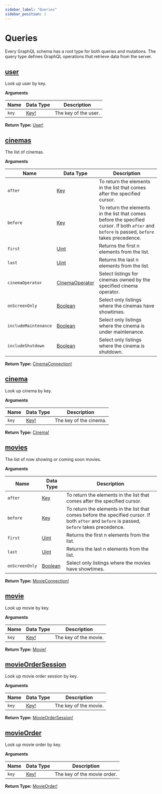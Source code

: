 ```yaml
---
sidebar_label: "Queries"
sidebar_position: 1
---
```


# Queries

Every GraphQL schema has a root type for both queries and mutations. The query type defines GraphQL operations that retrieve data from the server.

<!-- # Connections

Connections return a paginated list of items. The pagination is cursor-based. -->

## [user](/docs/graphql/queries#user)

Look up user by key.

**Arguments**

| Name  | Data Type                         | Description          |
| ----- | --------------------------------- | -------------------- |
| `key` | [Key!](/docs/graphql/scalars#key) | The key of the user. |

**Return Type:** [User!](/docs/graphql/objects#user)

## [cinemas](/docs/graphql/queries#cinemas)

The list of cinemas.

**Arguments**

| Name                 | Data Type                                            | Description                                                                                                                                   |
| -------------------- | ---------------------------------------------------- | --------------------------------------------------------------------------------------------------------------------------------------------- |
| `after`              | [Key](/docs/graphql/scalars#key)                     | To return the elements in the list that comes after the specified cursor.                                                                     |
| `before`             | [Key](/docs/graphql/scalars#key)                     | To return the elements in the list that comes before the specified cursor. If both `after` and `before` is passed, `before` takes precedence. |
| `first`              | [Uint](/docs/graphql/scalars#uint)                   | Returns the first n elements from the list.                                                                                                   |
| `last`               | [Uint](/docs/graphql/scalars#uint)                   | Returns the last n elements from the list.                                                                                                    |
| `cinemaOperator`     | [CinemaOperator](/docs/graphql/enums#cinemaoperator) | Select listings for cinemas owned by the specified cinema operator.                                                                           |
| `onScreenOnly`       | [Boolean](/docs/graphql/scalars#boolean)             | Select only listings where the cinemas have showtimes.                                                                                        |
| `includeMaintenance` | [Boolean](/docs/graphql/scalars#boolean)             | Select only listings where the cinema is under maintenance.                                                                                   |
| `includeShutdown`    | [Boolean](/docs/graphql/scalars#boolean)             | Select only listings where the cinema is shutdown.                                                                                            |

**Return Type:** [CinemaConnection!](/docs/graphql/objects#cinemaconnection)

## [cinema](/docs/graphql/queries#cinema)

Look up cinema by key.

**Arguments**

| Name  | Data Type                         | Description            |
| ----- | --------------------------------- | ---------------------- |
| `key` | [Key!](/docs/graphql/scalars#key) | The key of the cinema. |

**Return Type:** [Cinema!](/docs/graphql/objects#cinema)

## [movies](/docs/graphql/queries#movies)

The list of now showing or coming soon movies.

**Arguments**

| Name           | Data Type                                | Description                                                                                                                                   |
| -------------- | ---------------------------------------- | --------------------------------------------------------------------------------------------------------------------------------------------- |
| `after`        | [Key](/docs/graphql/scalars#key)         | To return the elements in the list that comes after the specified cursor.                                                                     |
| `before`       | [Key](/docs/graphql/scalars#key)         | To return the elements in the list that comes before the specified cursor. If both `after` and `before` is passed, `before` takes precedence. |
| `first`        | [Uint](/docs/graphql/scalars#uint)       | Returns the first n elements from the list.                                                                                                   |
| `last`         | [Uint](/docs/graphql/scalars#uint)       | Returns the last n elements from the list.                                                                                                    |
| `onScreenOnly` | [Boolean](/docs/graphql/scalars#boolean) | Select only listings where the movies have showtimes.                                                                                         |

**Return Type:** [MovieConnection!](/docs/graphql/objects#movieconnection)

## [movie](/docs/graphql/queries#movie)

Look up movie by key.

**Arguments**

| Name  | Data Type                         | Description           |
| ----- | --------------------------------- | --------------------- |
| `key` | [Key!](/docs/graphql/scalars#key) | The key of the movie. |

**Return Type:** [Movie!](/docs/graphql/objects#movie)

## [movieOrderSession](/docs/graphql/queries#movieordersession)

Look up movie order session by key.

**Arguments**

| Name  | Data Type                         | Description           |
| ----- | --------------------------------- | --------------------- |
| `key` | [Key!](/docs/graphql/scalars#key) | The key of the movie. |

**Return Type:** [MovieOrderSession!](/docs/graphql/objects#movieordersession)

## [movieOrder](/docs/graphql/queries#movieorder)

Look up movie order by key.

**Arguments**

| Name  | Data Type                         | Description                 |
| ----- | --------------------------------- | --------------------------- |
| `key` | [Key!](/docs/graphql/scalars#key) | The key of the movie order. |

**Return Type:** [MovieOrder!](/docs/graphql/objects#movieorder)
